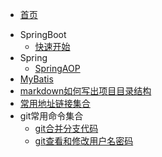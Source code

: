 * [首页](README)

- SpringBoot
  - [快速开始](docs/projectFile/SpringBoot/1-快速开始)
- Spring
  - [SpringAOP](docs/projectFile/Spring/SpringAOP)
- [MyBatis](docs/projectFile/MyBatis/mybatis批量更新数据三种方法效率对比)
- [markdown如何写出项目目录结构](docs/projectFile/技能/markdown如何写出项目目录结构)
- [常用地址链接集合](docs/projectFile/常用地址链接集合)
- git常用命令集合
  - [git合并分支代码](docs/projectFile/git常用命令集合/合并分支代码)
  - [git查看和修改用户名密码](docs/projectFile/git常用命令集合/git设置用户名密码)

